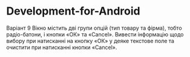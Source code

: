 # Development-for-Android
Варіант 9
Вікно містить дві групи опцій (тип товару та фірма), тобто радіо-батони, і кнопки
«ОК» та «Cancel». Вивести інформацію щодо вибору при натисканні на кнопку
«ОК» у деяке текстове поле та очистити при натисканні кнопки «Cancel».
